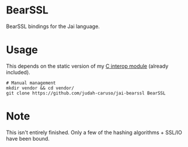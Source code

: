 # BearSSL

BearSSL bindings for the Jai language.

# Usage

This depends on the static version of my [C interop module](https://github.com/judah-caruso/C) (already included).

```shell
# Manual management
mkdir vendor && cd vendor/
git clone https://github.com/judah-caruso/jai-bearssl BearSSL
```

# Note

This isn't entirely finished. Only a few of the hashing algorithms + SSL/IO have been bound.